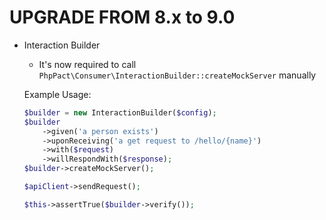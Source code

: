 UPGRADE FROM 8.x to 9.0
=======================

* Interaction Builder
  * It's now required to call `PhpPact\Consumer\InteractionBuilder::createMockServer` manually

   Example Usage:
   ```php
   $builder = new InteractionBuilder($config);
   $builder
       ->given('a person exists')
       ->uponReceiving('a get request to /hello/{name}')
       ->with($request)
       ->willRespondWith($response);
   $builder->createMockServer();

   $apiClient->sendRequest();

   $this->assertTrue($builder->verify());
   ```
